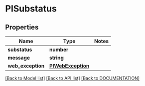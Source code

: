 # PISubstatus

## Properties
Name | Type | Notes
------------ | ------------- | -------------
**substatus** | **number**
**message** | **string**
**web_exception** | **[**PIWebException**](../models/PIWebException.md)**

[[Back to Model list]](../../DOCUMENTATION.md#documentation-for-models) [[Back to API list]](../../DOCUMENTATION.md#documentation-for-api-endpoints) [[Back to DOCUMENTATION]](../../DOCUMENTATION.md)

